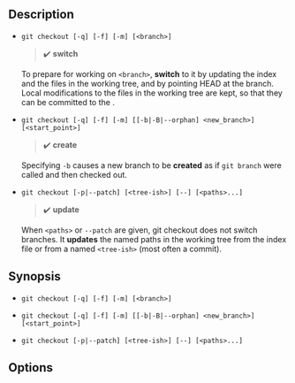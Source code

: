 ## Description

- `git checkout [-q] [-f] [-m] [<branch>]`

    > :heavy_check_mark: **switch**

    To prepare for working on `<branch>`, **switch** to it by updating the index and the files in the working tree, and by pointing HEAD at the branch. Local modifications to the files in the working tree are kept, so that they can be committed to the <branch>.

- `git checkout [-q] [-f] [-m] [[-b|-B|--orphan] <new_branch>] [<start_point>]`

    > :heavy_check_mark: **create**

    Specifying `-b` causes a new branch to be **created** as if `git branch` were called and then checked out.

- `git checkout [-p|--patch] [<tree-ish>] [--] [<paths>...]`

    > :heavy_check_mark: **update**

    When `<paths>` or `--patch` are given, git checkout does not switch branches. It **updates** the named paths in the working tree from the index file or from a named `<tree-ish>` (most often a commit).

## Synopsis

- `git checkout [-q] [-f] [-m] [<branch>]`

- `git checkout [-q] [-f] [-m] [[-b|-B|--orphan] <new_branch>] [<start_point>]`

- `git checkout [-p|--patch] [<tree-ish>] [--] [<paths>...]`

## Options
